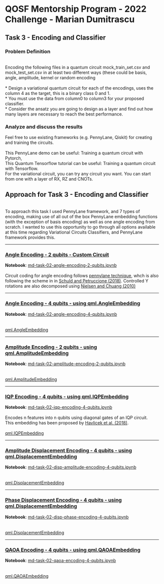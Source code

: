# QOSF Mentorship Program - 2022 Challenge - Marian Dumitrascu

## Task 3 - Encoding and Classifier

### Problem Definition

<br>
Encoding the following files in a quantum circuit mock_train_set.csv and mock_test_set.csv in at least two different ways (these could be basis, angle, amplitude, kernel or random encoding
<br>
<br>
* Design a variational quantum circuit for each of the encodings, uses the column 4 as the target, this is a binary class 0 and 1.<br>
* You must use the data from column0 to column3 for your proposed classifier.<br>
* Consider the ansatz you are going to design as a layer and find out how many layers are necessary to reach the best performance. <br>

### Analyze and discuss the results

Feel free to use existing frameworks (e.g. PennyLane, Qiskit) for creating and training the circuits.<br><br>
This PennyLane demo can be useful: Training a quantum circuit with Pytorch,<br>
This Quantum Tensorflow tutorial can be useful: Training a quantum circuit with Tensorflow.<br>
For the variational circuit, you can try any circuit you want. You can start from one with a layer of RX, RZ and CNOTs.<br>

## Approach for Task 3 - Encoding and Classifier 


<br>
To approach this task I used PennyLane framework, and 7 types of encoding, making use of all out of the box PennyLane embedding functions (with the exception of basis encoding) as well as one angle encoding from scratch. I wanted to use this opportunity to go through all options available at this time regarding Variational Circuits Classifiers, and PennyLane framework provides this.


***
### [Angle Encoding - 2 qubits - Custom Circuit](https://github.com/mariandumitrascu/qosf-challenge-2022-md/blob/main/task-02/md-task-02-angle-encoding-2-qubits.ipynb)

__Notebook__: [md-task-02-angle-encoding-2-qubits.ipynb](https://github.com/mariandumitrascu/qosf-challenge-2022-md/blob/main/task-02/md-task-02-angle-encoding-2-qubits.ipynb)
<br>
<br>
Circuit coding for angle encoding follows [pennylane technique](https://pennylane.ai/qml/demos/tutorial_variational_classifier.html), whch is also following the scheme in in [Schuld and Petruccione (2018)](https://link.springer.com/book/10.1007/978-3-319-96424-9). Controlled Y rotations are also decomposed using [Nielsen and Chuang (2010)](http://www.michaelnielsen.org/qcqi/)



***
### [Angle Encoding - 4 qubits - using qml.AngleEmbedding](https://github.com/mariandumitrascu/qosf-challenge-2022-md/blob/main/task-02/md-task-02-angle-encoding-4-qubits.ipynb)

__Notebook__: [md-task-02-angle-encoding-4-qubits.ipynb](https://github.com/mariandumitrascu/qosf-challenge-2022-md/blob/main/task-02/md-task-02-angle-encoding-4-qubits.ipynb)
<br>
<br>
<br>
[qml.AngleEmbedding](https://pennylane.readthedocs.io/en/stable/code/api/pennylane.AngleEmbedding.html)


***
### [Amplitude Encoding - 2 qubits - using qml.AmplitudeEmbedding](https://github.com/mariandumitrascu/qosf-challenge-2022-md/blob/main/task-02/md-task-02-amplitude-encoding-2-qubits.ipynb)

__Notebook__: [md-task-02-amplitude-encoding-2-qubits.ipynb](https://github.com/mariandumitrascu/qosf-challenge-2022-md/blob/main/task-02/md-task-02-amplitude-encoding-2-qubits.ipynb)
<br>
<br>
<br>
[qml.AmplitudeEmbedding](https://pennylane.readthedocs.io/en/stable/code/api/pennylane.AmplitudeEmbedding.html)

***
### [IQP Encoding - 4 qubits - using qml.IQPEmbedding](https://github.com/mariandumitrascu/qosf-challenge-2022-md/blob/main/task-02/md-task-02-iqp-encoding-4-qubits.ipynb)

__Notebook__: [md-task-02-iqp-encoding-4-qubits.ipynb](https://github.com/mariandumitrascu/qosf-challenge-2022-md/blob/main/task-02/md-task-02-iqp-encoding-4-qubits.ipynb)
<br>
<br>
Encodes n features into n qubits using diagonal gates of an IQP circuit.
<br>
This embedding has been proposed by [Havlicek et al. (2018)](https://arxiv.org/pdf/1804.11326.pdf).
<br><br>
[qml.IQPEmbedding](https://pennylane.readthedocs.io/en/stable/code/api/pennylane.IQPEmbedding.html)


***
### [Amplitude Displacement Encoding - 4 qubits - using qml.DisplacementEmbedding](https://github.com/mariandumitrascu/qosf-challenge-2022-md/blob/main/task-02/md-task-02-disp-amplitude-encoding-4-qubits.ipynb)

__Notebook__: [md-task-02-disp-amplitude-encoding-4-qubits.ipynb](https://github.com/mariandumitrascu/qosf-challenge-2022-md/blob/main/task-02/md-task-02-disp-amplitude-encoding-4-qubits.ipynb)
<br>
<br>
<br>
[qml.DisplacementEmbedding](https://pennylane.readthedocs.io/en/stable/code/api/pennylane.DisplacementEmbedding.html)


***
### [Phase Displacement Encoding - 4 qubits - using qml.DisplacementEmbedding](https://github.com/mariandumitrascu/qosf-challenge-2022-md/blob/main/task-02/md-task-02-disp-phase-encoding-4-qubits.ipynb)

__Notebook__: [md-task-02-disp-phase-encoding-4-qubits.ipynb](https://github.com/mariandumitrascu/qosf-challenge-2022-md/blob/main/task-02/md-task-02-disp-phase-encoding-4-qubits.ipynb)
<br>
<br>
<br>
[qml.DisplacementEmbedding](https://pennylane.readthedocs.io/en/stable/code/api/pennylane.DisplacementEmbedding.html)


***
### [QAOA Encoding - 4 qubits - using qml.QAOAEmbedding](https://github.com/mariandumitrascu/qosf-challenge-2022-md/blob/main/task-02/md-task-02-qaoa-encoding-4-qubits.ipynb)

__Notebook__: [md-task-02-qaoa-encoding-4-qubits.ipynb](https://github.com/mariandumitrascu/qosf-challenge-2022-md/blob/main/task-02/md-task-02-qaoa-encoding-4-qubits.ipynb)
<br>
<br>
<br>
[qml.QAOAEmbedding](https://pennylane.readthedocs.io/en/stable/code/api/pennylane.QAOAEmbedding.html)



